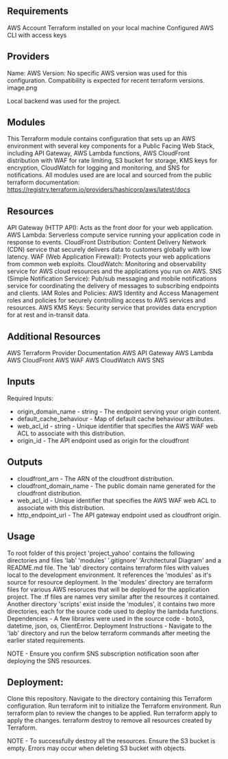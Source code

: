 ## Requirements
AWS Account
Terraform installed on your local machine
Configured AWS CLI with access keys

## Providers
Name: AWS
Version: No specific AWS version was used for this configuration. Compatibility is expected for recent terraform versions.
image.png

Local backend was used for the project.

## Modules
This Terraform module contains configuration that sets up an AWS environment with several key components for a Public Facing Web Stack, including API Gateway, AWS Lambda functions, AWS CloudFront distribution with WAF for rate limiting, S3 bucket for storage, KMS keys for encryption, CloudWatch for logging and monitoring, and SNS for notifications.
All modules used are are local and sourced from the public terraform documentation: https://registry.terraform.io/providers/hashicorp/aws/latest/docs

## Resources
API Gateway (HTTP API): Acts as the front door for your web application.
AWS Lambda: Serverless compute service running your application code in response to events.
CloudFront Distribution: Content Delivery Network (CDN) service that securely delivers data to customers globally with low latency.
WAF (Web Application Firewall): Protects your web applications from common web exploits.
CloudWatch: Monitoring and observability service for AWS cloud resources and the applications you run on AWS.
SNS (Simple Notification Service): Pub/sub messaging and mobile notifications service for coordinating the delivery of messages to subscribing endpoints and clients.
IAM Roles and Policies: AWS Identity and Access Management roles and policies for securely controlling access to AWS services and resources.
AWS KMS Keys: Security service that provides data encryption for at rest and in-transit data.

## Additional Resources
AWS Terraform Provider Documentation
AWS API Gateway
AWS Lambda
AWS CloudFront
AWS WAF
AWS CloudWatch
AWS SNS

## Inputs
Required Inputs:
* origin_domain_name - string - The endpoint serving your origin content.
* default_cache_behaviour - Map of default cache behaviour attributes.
* web_acl_id - string - Unique identifier that specifies the AWS WAF web ACL to associate with this distribution.
* origin_id - The API endpoint used as origin for the cloudfront

## Outputs
* cloudfront_arn - The ARN of the cloudfront distribution.
* cloudfront_domain_name - The public domain name generated for the cloudfront distribution.
* web_acl_id - Unique identifier that specifies the AWS WAF web ACL to associate with this distribution.
* http_endpoint_url - The API gateway endpoint used as cloudfront origin.

## Usage
To root folder of this project 'project_yahoo' contains the following directories and files 'lab' 'modules' '.gitignore' 'Architectural Diagram' and a README.md file.
The 'lab' directory contains terraform files with values local to the development environment. It references the 'modules' as it's source for resource deployment.
In the 'modules' directory are terraform files for various AWS resoruces that will be deployed for the application project. The .tf files are names very similar after the resources it contained.
Another directory 'scripts' exist inside the 'modules', it contains two more directories, each for the source code used to deploy the lambda functions.
Dependencies - A few libraries were used in the source code - boto3, datetime, json, os, ClientError.
Deployment Instructions - Navigate to the 'lab' directory and run the below terraform commands after meeting the earlier stated requirements.

NOTE - Ensure you confirm SNS subscription notification soon after deploying the SNS resources.

## Deployment:
Clone this repository.
Navigate to the directory containing this Terraform configuration.
Run terraform init to initialize the Terraform environment.
Run terraform plan to review the changes to be applied.
Run terraform apply to apply the changes.
terraform destroy to remove all resources created by Terraform.

NOTE - To successfully destroy all the resources. Ensure the S3 bucket is empty. Errors may occur when deleting S3 bucket with objects.


